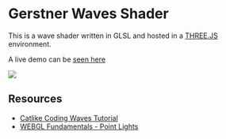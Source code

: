 
# Gerstner Waves Shader

This is a wave shader written in GLSL and hosted in a [THREE.JS](https://threejs.org/) environment. 

A live demo can be [seen here](https://gerstner-waves-shader.vercel.app/)

![](gerstnerShaderPreview.gif)

## Resources

 - [Catlike Coding Waves Tutorial](https://catlikecoding.com/unity/tutorials/flow/waves/)
 - [WEBGL Fundamentals - Point Lights](https://webglfundamentals.org/webgl/lessons/webgl-3d-lighting-point.html)
